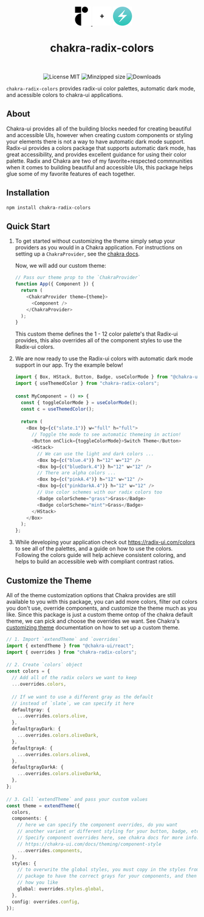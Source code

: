 <p align="center">
  <a href="https://www.radix-ui.com/colors">
    <img src="doc/images/radix-ui-logo.png" alt="radix-ui logo" height="50px" width="50px" />
    </a>
  <img src="doc/images/plus.png" alt="plus icon" height="50px" w="50px" />
  <a href="https://www.chakra-ui.com">
    <img src="doc/images/chakra-ui-logo.png" alt="radix-ui logo" height="50px" width="50px" />
    </a>
</div>

<h1 align="center">chakra-radix-colors</h1>

<br/>
<p align="center">
  <img src="https://img.shields.io/badge/license-MIT-green" alt="License MIT" />
  <img src="https://img.shields.io/bundlephobia/minzip/chakra-radix-colors" alt="Minzipped size" />
  <img src="https://img.shields.io/jsdelivr/npm/hm/chakra-radix-colorslabel=downloads" alt="Downloads" />
</div>
<br/>

`chakra-radix-colors` provides radix-ui color palettes, automatic dark mode, and acessible colors to chakra-ui applications.

## About

Chakra-ui provides all of the building blocks needed for creating beautiful and accessible UIs, however when creating custom components or styling your elements there is not a way to have automatic dark mode support. Radix-ui provides a colors package that supports automatic dark mode, has great accessibility, and provides excellent guidance for using their color palette. Radix and Chakra are two of my favorite+respected commnunities when it comes to building beautiful and accessible UIs, this package helps glue some of my favorite features of each together.

## Installation

```bash
npm install chakra-radix-colors
```

## Quick Start

1. To get started without customizing the theme simply setup your providers as you would in a Chakra application. For instructions on setting up a `ChakraProvider`, see the [chakra docs](https://chakra-ui.com/docs/getting-started#set-up-provider).

   Now, we will add our custom theme:

   ```ts
   // Pass our theme prop to the `ChakraProvider`
   function App({ Component }) {
     return (
       <ChakraProvider theme={theme}>
         <Component />
       </ChakraProvider>
     );
   }
   ```

   This custom theme defines the 1 - 12 color palette's that Radix-ui provides, this also overrides all of the component styles to use the Radix-ui colors.

2. We are now ready to use the Radix-ui colors with automatic dark mode support in our app. Try the example below!

   ```ts
   import { Box, HStack, Button, Badge, useColorMode } from "@chakra-ui/react";
   import { useThemedColor } from "chakra-radix-colors";

   const MyComponent = () => {
     const { toggleColorMode } = useColorMode();
     const c = useThemedColor();

     return (
       <Box bg={c("slate.1")} w="full" h="full">
         // Toggle the mode to see automatic themeing in action!
         <Button onClick={toggleColorMode}>Switch Theme</Button>
         <HStack>
           // We can use the light and dark colors ...
           <Box bg={c("blue.4")} h="12" w="12" />
           <Box bg={c("blueDark.4")} h="12" w="12" />
           // There are alpha colors ...
           <Box bg={c("pinkA.4")} h="12" w="12" />
           <Box bg={c("pinkDarkA.4")} h="12" w="12" />
           // Use color schemes with our radix colors too
           <Badge colorScheme="grass">Grass</Badge>
           <Badge colorScheme="mint">Grass</Badge>
         </HStack>
       </Box>
     );
   };
   ```

3. While developing your application check out https://radix-ui.com/colors to see all of the palettes, and a guide on how to use the colors. Following the colors guide will help achieve consistent coloring, and helps to build an accessible web with compliant contrast ratios.

## Customize the Theme

All of the theme customization options that Chakra provides are still available to you with this package, you can add more colors, filter out colors you don't use, override components, and customize the theme much as you like. Since this package is just a custom theme ontop of the chakra default theme, we can pick and choose the overrides we want. See Chakra's [customizing theme](https://chakra-ui.com/docs/theming/customize-theme) documentation on how to set up a custom theme.

```ts
// 1. Import `extendTheme` and `overrides`
import { extendTheme } from "@chakra-ui/react";
import { overrides } from "chakra-radix-colors";

// 2. Create `colors` object
const colors = {
  // Add all of the radix colors we want to keep
  ...overrides.colors,

  // If we want to use a different gray as the default
  // instead of `slate`, we can specify it here
  defaultgray: {
    ...overrides.colors.olive,
  },
  defaultgrayDark: {
    ...overrides.colors.oliveDark,
  },
  defaultgrayA: {
    ...overrides.colors.oliveA,
  },
  defaultgrayDarkA: {
    ...overrides.colors.oliveDarkA,
  },
};

// 3. Call `extendTheme` and pass your custom values
const theme = extendTheme({
  colors,
  components: {
    // here we can specify the component overrides, do you want
    // another variant or different styling for your button, badge, etc?
    // Specify component overrides here, see chakra docs for more info:
    // https://chakra-ui.com/docs/theming/component-style
    ...overrides.components,
  },
  styles: {
    // to overwrite the global styles, you must copy in the styles from this
    // package to have the correct grays for your components, and then modify
    // how you like
    global: overrides.styles.global,
  },
  config: overrides.config,
});
```
